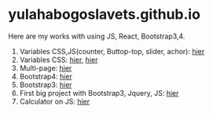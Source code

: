 # yulahabogoslavets.github.io
Here are my works with using JS, React, Bootstrap3,4.
1. Variables CSS,JS(counter, Buttop-top, slider, achor): [hier](https://yulahabogoslavets.github.io/piroll/one_page.html)
2. Variables CSS: [hier](https://yulahabogoslavets.github.io/gridzilla/index.html), [hier](https://yulahabogoslavets.github.io/cv/index.html)
3. Multi-page: [hier](https://yulahabogoslavets.github.io/shop/)
4. Bootstrap4: [hier](https://yulahabogoslavets.github.io/suchi-site/)
5. Bootstrap3: [hier](https://yulahabogoslavets.github.io/farel/)
6. First big project with Bootstrap3, Jquery, JS: [hier](https://yulahabogoslavets.github.io/bino/)
7. Calculator on JS: [hier](https://yulahabogoslavets.github.io/calculator-1.1/)
